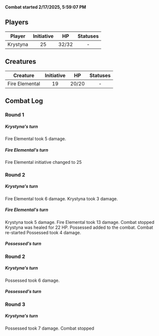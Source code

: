 **Combat started 2/17/2025, 5:59:07 PM**


## Players
| Player | Initiative | HP | Statuses |
| --- | :-: | :-: | :-: |
| Krystyna | 25 | 32/32 | - |
## Creatures
| Creature | Initiative  | HP | Statuses |
| --- | :-: | :-: | :-: |
| Fire Elemental | 19 | 20/20 | - |


## Combat Log

### Round 1

##### Krystyna's turn
Fire Elemental took 5 damage.
##### Fire Elemental's turn
Fire Elemental initiative changed to 25
### Round 2
##### Krystyna's turn
Fire Elemental took 6 damage.
Krystyna took 3 damage.
##### Fire Elemental's turn
Krystyna took 5 damage.
Fire Elemental took 13 damage.
Combat stopped
Krystyna was healed for 22 HP.
Possessed added to the combat.
Combat re-started
Possessed took 4 damage.
##### Possessed's turn
### Round 2
##### Krystyna's turn
Possessed took 6 damage.
##### Possessed's turn
### Round 3
##### Krystyna's turn
Possessed took 7 damage.
Combat stopped

